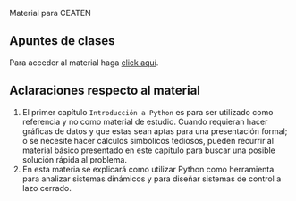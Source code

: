 Material para CEATEN

## Apuntes de clases

Para acceder al material haga [click aquí](https://github.com/gonmolina/material_ceaten).

## Aclaraciones respecto al material

1. El primer capítulo `Introducción a Python` es para ser utilizado como referencia y no como material de estudio. Cuando requieran hacer gráficas de datos y que estas sean aptas para una presentación formal; o se necesite hacer cálculos simbólicos tediosos, pueden recurrir al material básico presentado en este capítulo para buscar una posible solución rápida al problema.
1. En esta materia se explicará como utilizar Python como herramienta para analizar sistemas dinámicos y para diseñar sistemas de control a lazo cerrado. 